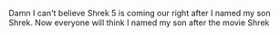 Damn I can't believe Shrek 5 is coming our right after I named my son Shrek. Now everyone will think I named my son after the movie Shrek

